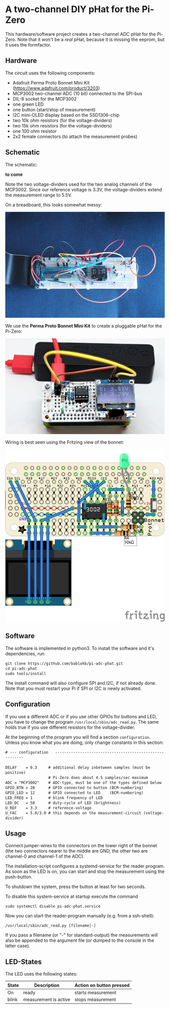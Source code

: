 A two-channel DIY pHat for the Pi-Zero
======================================

This hardware/software project creates a two-channel ADC pHat for the
Pi-Zero. Note that it won't be a *real* pHat, because it is missing
the eeprom, but it uses the formfactor.


Hardware
--------

The circuit uses the following components:

  - Adafruit Perma Proto Bonnet Mini Kit  
    (https://www.adafruit.com/product/3203)
  - MCP3002 two-channel ADC (10 bit) connected to the SPI-bus
  - DIL-8 socket for the MCP3002
  - one green LED
  - one button (start/stop of measurement)
  - I2C mini-OLED display based on the SSD1306-chip
  - two 10k ohm resistors (for the voltage-dividers)
  - two 15k ohm resistors (for the voltage-dividers)
  - one 100 ohm resistor
  - 2x2 female connectors (to attach the measurement probes)

Schematic
---------

The schematic:

  **to come**

Note the two voltage-dividers used for the two analog channels of the
MCP3002. Since our reference voltage is 3.3V, the voltage-dividers extend
the measurement range to 5.5V.

On a breadboard, this looks somewhat messy:

![](images/breadboard.jpg "breadboard with circuit")

We use the **Perma Proto Bonnet Mini Kit** to create a pluggable pHat for
the Pi-Zero:

![](images/pi-adc-phat.jpg "ADC-pHat")

Wiring is best seen using the Fritzing view of the bonnet:

![](images/fritzing-adc.png "Layout using Fritzing")



Software
--------

The software is implemented in python3. To install the software and it's
dependencies, run

    git clone https://github.com/bablokb/pi-adc-phat.git
    cd pi-adc-phat
    sudo tools/install

The install command will also configure SPI and I2C, if not already done.
Note that you must restart your Pi if SPI or I2C is newly activated.


Configuration
-------------

If you use a different ADC or if you use other GPIOs for buttons and LED,
you have to change the program `/usr/local/sbin/adc_read.py`. The same
holds true if you use different resistors for the voltage-divider.

At the beginning of the program you will find a section `configuration`.
Unless you know what you are doing, only change constants in this section:

    # --- configuration   --------------------------------------------------------

    DELAY    = 0.3     # additional delay inbetween samples (must be positive)
                       # Pi-Zero does about 4.5 samples/sec maximum
    ADC = "MCP3002"    # ADC-type, must be one of the types defined below
    GPIO_BTN = 20      # GPIO connected to button (BCM-numbering)
    GPIO_LED = 12      # GPIO connected to LED    (BCM-numbering)
    LED_FREQ = 1       # blink frequency of LED
    LED_DC   = 50      # duty-cycle of LED (brightness)
    U_REF    = 3.3     # reference-voltage
    U_FAC    = 5.0/3.0 # this depends on the measurement-circuit (voltage-divider)


Usage
-----

Connect jumper-wires to the connectors on the lower right of the
bonnet (the two connectors nearer to the middle are GND, the other two
are channel-0 and channel-1 of the ADC).

The installation-script configures a systemd-service for the reader
program. As soon as the LED is on, you can start and stop the measurement
using the push-button.

To shutdown the system, press the button at least for two seconds.

To disable this system-service at startup execute the command

    sudo systemctl disable pi-adc-phat.service

Now you can start the reader-program manually (e.g. from a ssh-shell):

    /usr/local/sbin/adc_read.py [filename|-]

If you pass a filename (or "-" for standard-output) the
measurements will also be appended to the argument file (or dumped to
the console in the latter case).


LED-States
----------

The LED uses the following states:

| State | Description           | Action on button pressed |
|-------|-----------------------|--------------------------|
| On    | ready                 | starts measurement       |
| blink | measurement is active | stops  measurement       |

